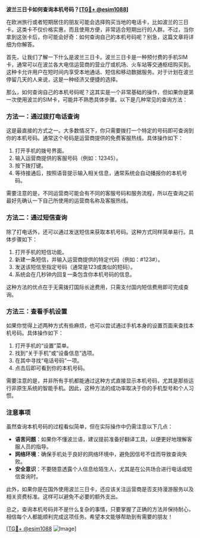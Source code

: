 **波兰三日卡如何查询本机号码？[[TG💪+ @esim1088](https://t.me/s/esim1088)]**

在欧洲旅行或者短期居住的朋友可能会选择购买当地的电话卡，比如波兰的三日卡。这类卡不仅价格实惠，而且使用方便，非常适合短期出行的人群。不过，当你拿到这张卡后，你可能会好奇：如何查询自己的本机号码呢？别急，这篇文章将详细为你解答。

首先，让我们了解一下什么是波兰三日卡。波兰三日卡是一种预付费的手机SIM卡，通常可以在波兰各大电信运营商的营业厅或机场、火车站等交通枢纽购买到。这种卡允许用户在短时间内享受本地通话、短信和移动数据服务。对于计划在波兰停留几天的人来说，这是一种经济又便捷的选择。

那么，如何查询自己的本机号码呢？这其实是一个非常基础的操作，但如果你是第一次使用波兰的SIM卡，可能并不熟悉具体步骤。以下是几种常见的查询方法：

### 方法一：通过拨打电话查询

这是最直接的方式之一。大多数情况下，你只需要拨打一个特定的号码即可查询到你的本机号码。通常这个号码是运营商提供的免费客服热线。具体操作如下：

1. 打开手机的拨号界面。
2. 输入运营商提供的客服号码（例如：12345）。
3. 按下拨打键。
4. 等待接通后，按照语音提示输入相关信息，通常系统会自动播报你的本机号码。

需要注意的是，不同运营商可能会有不同的客服号码和服务流程，所以在查询之前最好先确认一下自己所使用的运营商名称及客服热线。

### 方法二：通过短信查询

除了打电话外，还可以通过发送短信来获取本机号码。这种方式同样简单易行。具体步骤如下：

1. 打开手机的短信功能。
2. 新建一条短信，并输入运营商提供的特定代码（例如：#123#）。
3. 发送该短信至指定号码（通常是123或类似的短码）。
4. 系统会在几秒钟内回复一条包含你本机号码的信息。

这种方法的优点在于无需拨打国际长途费用，只需支付国内短信费用即可完成查询。

### 方法三：查看手机设置

如果你觉得上述两种方式有些麻烦，也可以尝试通过手机本身的设置页面来查找本机号码。具体操作如下：

1. 打开手机的“设置”菜单。
2. 找到“关于手机”或“设备信息”选项。
3. 在其中寻找“电话号码”一项。
4. 点击后即可看到你的本机号码。

需要注意的是，并非所有手机都能通过这种方式直接显示本机号码，尤其是那些运行非原生系统的智能手机。因此，这种方法的成功率取决于你的手机型号和个人习惯。

### 注意事项

虽然查询本机号码的过程看似简单，但在实际操作中仍需注意以下几点：

- **语言问题**：如果你不懂波兰语，建议提前准备好翻译工具，以便更好地理解客服人员的指导。
- **网络环境**：确保手机处于良好的网络环境中，避免因信号不佳而导致查询失败。
- **安全意识**：不要随意透露个人信息给陌生人，尤其是在公共场合进行电话或短信查询时。

此外，如果你是在国外使用波兰三日卡，还应该关注运营商是否支持漫游服务以及相关资费标准。这样可以避免不必要的额外支出。

总之，查询本机号码并不是什么复杂的事情，只要掌握了正确的方法并保持耐心，相信每个人都能顺利完成这项任务。希望本文能够帮助到有需要的朋友！

[[TG💪+ @esim1088](https://t.me/s/esim1088) ![Image](https://i.postimg.cc/4NQfJmqS/Snipaste-2025-05-13-00-14-12.png)]